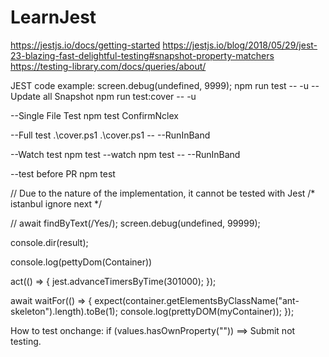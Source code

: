 # LearnJest

https://jestjs.io/docs/getting-started
https://jestjs.io/blog/2018/05/29/jest-23-blazing-fast-delightful-testing#snapshot-property-matchers
https://testing-library.com/docs/queries/about/


JEST code example:
screen.debug(undefined, 9999);
npm run test -- -u
--Update all Snapshot
npm run test:cover -- -u

--Single File Test
npm test ConfirmNclex

--Full test
.\cover.ps1
.\cover.ps1 -- --RunInBand

--Watch test
npm test --watch
npm test -- --RunInBand

--test before PR
npm test


// Due to the nature of the implementation, it cannot be tested with Jest
/* istanbul ignore next */

// await findByText(/Yes/);
screen.debug(undefined, 99999);

console.dir(result);

console.log(pettyDom(Container))

act(() => {
    jest.advanceTimersByTime(301000);
});


await waitFor(() => {
    expect(container.getElementsByClassName("ant-skeleton").length).toBe(1);
    console.log(prettyDOM(myContainer));
});

How to test onchange:
if (values.hasOwnProperty("<customTesting>")) ==> Submit not testing.


